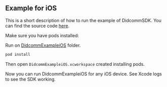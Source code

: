 ## Example for iOS

This is a short description of how to run the example of DidcommSDK. You can find the source code [here](./DidcommExampleiOS).

Make sure you have pods installed:

Run on [DidcommExampleiOS](./DidcommExampleiOS) folder.

```bash
pod install
```

Then open `DidcommExampleiOS.xcworkspace` created installing pods.

Now you can run DidcommExampleiOS for any iOS device. See Xcode logs to see the SDK working.